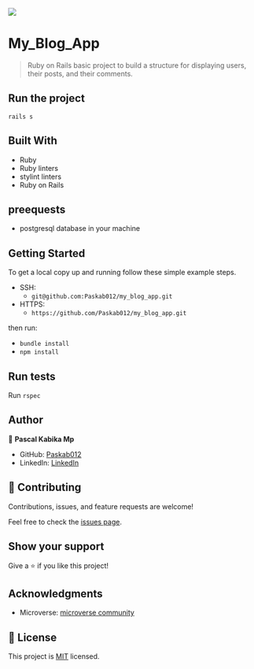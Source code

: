![](https://img.shields.io/badge/Microverse-blueviolet)

# My_Blog_App

> Ruby on Rails basic project to build a structure for displaying users, their posts, and their comments.

## Run the project

`rails s`

## Built With

- Ruby
- Ruby linters
- stylint linters
- Ruby on Rails

## preequests

- postgresql database in your machine

## Getting Started

To get a local copy up and running follow these simple example steps.

- SSH:
  - `git@github.com:Paskab012/my_blog_app.git`
- HTTPS:
  - `https://github.com/Paskab012/my_blog_app.git`

then run:

- `bundle install`
- `npm install`

## Run tests

Run `rspec`

## Author

👤 **Pascal Kabika Mp**

- GitHub: [Paskab012](https://github.com/KABIKA681?tab=overview&from=2021-12-01&to=2021-12-31)
- LinkedIn: [LinkedIn](https://www.linkedin.com/in/pascal-kabika-443061220/)

## 🤝 Contributing

Contributions, issues, and feature requests are welcome!

Feel free to check the [issues page](https://github.com/vikipretium/blog-app/issues).

## Show your support

Give a ⭐️ if you like this project!

## Acknowledgments

- Microverse: [microverse community](https://github.com/microverseinc)

## 📝 License

This project is [MIT](./MIT.md) licensed.
